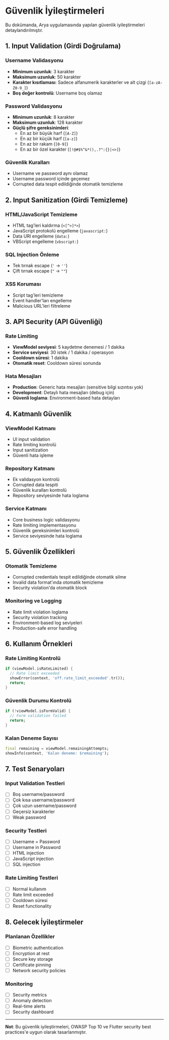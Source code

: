# Güvenlik İyileştirmeleri

Bu dokümanda, Arya uygulamasında yapılan güvenlik iyileştirmeleri detaylandırılmıştır.

## 1. Input Validation (Girdi Doğrulama)

### Username Validasyonu
- **Minimum uzunluk**: 3 karakter
- **Maksimum uzunluk**: 50 karakter
- **Karakter kısıtlaması**: Sadece alfanumerik karakterler ve alt çizgi (`[a-zA-Z0-9_]`)
- **Boş değer kontrolü**: Username boş olamaz

### Password Validasyonu
- **Minimum uzunluk**: 8 karakter
- **Maksimum uzunluk**: 128 karakter
- **Güçlü şifre gereksinimleri**:
  - En az bir büyük harf (`[A-Z]`)
  - En az bir küçük harf (`[a-z]`)
  - En az bir rakam (`[0-9]`)
  - En az bir özel karakter (`[!@#$%^&*(),.?":{}|<>]`)

### Güvenlik Kuralları
- Username ve password aynı olamaz
- Username password içinde geçemez
- Corrupted data tespit edildiğinde otomatik temizleme

## 2. Input Sanitization (Girdi Temizleme)

### HTML/JavaScript Temizleme
- HTML tag'leri kaldırma (`<[^>]*>`)
- JavaScript protokolü engelleme (`javascript:`)
- Data URI engelleme (`data:`)
- VBScript engelleme (`vbscript:`)

### SQL Injection Önleme
- Tek tırnak escape (`'` → `''`)
- Çift tırnak escape (`"` → `""`)

### XSS Koruması
- Script tag'leri temizleme
- Event handler'ları engelleme
- Malicious URL'leri filtreleme

## 3. API Security (API Güvenliği)

### Rate Limiting
- **ViewModel seviyesi**: 5 kaydetme denemesi / 1 dakika
- **Service seviyesi**: 30 istek / 1 dakika / operasyon
- **Cooldown süresi**: 1 dakika
- **Otomatik reset**: Cooldown süresi sonunda

### Hata Mesajları
- **Production**: Generic hata mesajları (sensitive bilgi sızıntısı yok)
- **Development**: Detaylı hata mesajları (debug için)
- **Güvenli loglama**: Environment-based hata detayları

## 4. Katmanlı Güvenlik

### ViewModel Katmanı
- UI input validation
- Rate limiting kontrolü
- Input sanitization
- Güvenli hata işleme

### Repository Katmanı
- Ek validasyon kontrolü
- Corrupted data tespiti
- Güvenlik kuralları kontrolü
- Repository seviyesinde hata loglama

### Service Katmanı
- Core business logic validasyonu
- Rate limiting implementasyonu
- Güvenlik gereksinimleri kontrolü
- Service seviyesinde hata loglama

## 5. Güvenlik Özellikleri

### Otomatik Temizleme
- Corrupted credentials tespit edildiğinde otomatik silme
- Invalid data format'ında otomatik temizleme
- Security violation'da otomatik block

### Monitoring ve Logging
- Rate limit violation loglama
- Security violation tracking
- Environment-based log seviyeleri
- Production-safe error handling

## 6. Kullanım Örnekleri

### Rate Limiting Kontrolü
```dart
if (viewModel.isRateLimited) {
  // Rate limit exceeded
  showError(context, 'off.rate_limit_exceeded'.tr());
  return;
}
```

### Güvenlik Durumu Kontrolü
```dart
if (!viewModel.isFormValid) {
  // Form validation failed
  return;
}
```

### Kalan Deneme Sayısı
```dart
final remaining = viewModel.remainingAttempts;
showInfo(context, 'Kalan deneme: $remaining');
```

## 7. Test Senaryoları

### Input Validation Testleri
- [ ] Boş username/password
- [ ] Çok kısa username/password
- [ ] Çok uzun username/password
- [ ] Geçersiz karakterler
- [ ] Weak password

### Security Testleri
- [ ] Username = Password
- [ ] Username in Password
- [ ] HTML injection
- [ ] JavaScript injection
- [ ] SQL injection

### Rate Limiting Testleri
- [ ] Normal kullanım
- [ ] Rate limit exceeded
- [ ] Cooldown süresi
- [ ] Reset functionality

## 8. Gelecek İyileştirmeler

### Planlanan Özellikler
- [ ] Biometric authentication
- [ ] Encryption at rest
- [ ] Secure key storage
- [ ] Certificate pinning
- [ ] Network security policies

### Monitoring
- [ ] Security metrics
- [ ] Anomaly detection
- [ ] Real-time alerts
- [ ] Security dashboard

---

**Not**: Bu güvenlik iyileştirmeleri, OWASP Top 10 ve Flutter security best practices'e uygun olarak tasarlanmıştır.
